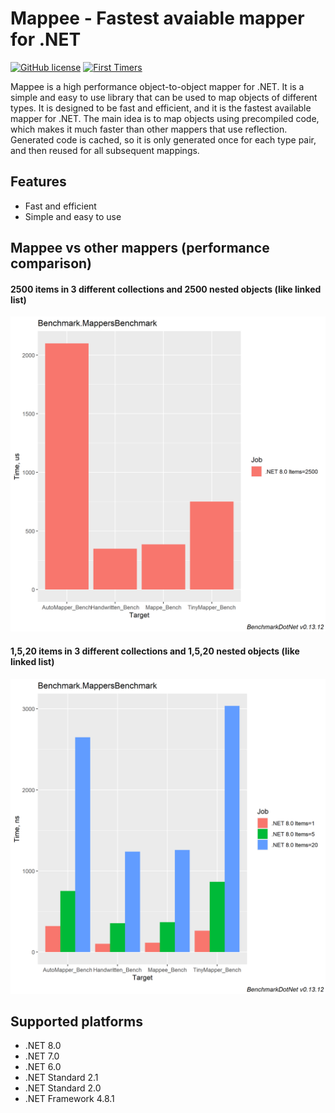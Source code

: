 Mappee - Fastest avaiable mapper for .NET
======================================================
[![GitHub license](https://img.shields.io/github/license/mashape/apistatus.svg)](https://github.com/sonquer/mappee/blob/main/LICENSE)
[![First Timers](https://img.shields.io/badge/first--timers--only-friendly-blue.svg)](http://www.firsttimersonly.com/)

Mappee is a high performance object-to-object mapper for .NET. It is a simple and easy to use library that can be used to map objects of different types. It is designed to be fast and efficient, and it is the fastest available mapper for .NET.
The main idea is to map objects using precompiled code, which makes it much faster than other mappers that use reflection.
Generated code is cached, so it is only generated once for each type pair, and then reused for all subsequent mappings.

## Features
- Fast and efficient
- Simple and easy to use

## Mappee vs other mappers (performance comparison)
#### 2500 items in 3 different collections and 2500 nested objects (like linked list)

![Performance Comparison 2500](/assets/images/2500-barplot.png)

#### 1,5,20 items in 3 different collections and 1,5,20 nested objects (like linked list)

![Performance Comparison 1,5,20](/assets/images/5-10-20-barplot.png)

## Supported platforms
- .NET 8.0
- .NET 7.0
- .NET 6.0
- .NET Standard 2.1
- .NET Standard 2.0
- .NET Framework 4.8.1